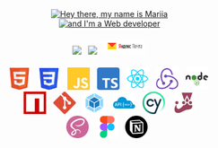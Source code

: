 <div style="margin: auto; width: 80%">
    <!-- Заголовок -->
    <p align="center" style="margin: 0">
        <a href="https://git.io/typing-svg">
            <img
                src="https://readme-typing-svg.herokuapp.com?font=Fira+Code&weight=600&size=30&pause=1000&color=24E8F7&width=560&lines=Hey+there+👋,+my+name+is+Mariia" alt="Hey there, my name is Mariia"
            />
        </a>
    </p>
    <p align="center" style="margin: 0">
        <a href="https://git.io/typing-svg">
            <img
                src="https://readme-typing-svg.herokuapp.com?font=Fira+Code&weight=600&size=30&pause=1000&color=24E8F7&width=435&lines=and+I'm+a+Web+developer" alt="and I'm a Web developer" 
            />
        </a>
    </p>
    <!-- Контакты -->
    <p align="center" style="margin: 20px">
        <a href="https://t.me/Mary_Safronova" target="blank" 
            style="color: white; margin: 0">
                <img src="https://img.shields.io/badge/Telegram-2CA5E0?style=for-the-badge&logo=telegram&logoColor=white">
        </a>&nbsp;
        <a href="https://www.linkedin.com/in/mariia-safronova-1bb3a9288/" target="blank" 
            style="color: white; margin: 0">
                <img src="https://img.shields.io/badge/linkedin-%230077B5.svg?style=for-the-badge&logo=linkedin&logoColor=white">
        </a>&nbsp;
        <a href="mailto:mary.an.safronova@yandex.ru" target="blank" 
            style="color: white; margin: 0">
                <img src="./images/yandex-mail.jpeg" style="width: 77px">
        </a>
    </p>
    <!-- Стек -->
    <!-- <div style="display: flex; justify-content: center"> -->
    <p align="center" style="margin: 20px">
        <img src="./images/html5.png" style="width: 40px; margin-right: 5px" title="HTML5" alt="HTML5">&nbsp;
        <img src="./images/css.png" style="width: 40px; margin-right: 5px" title="CSS" alt="CSS">&nbsp;
        <img src="./images/js.png" style="width: 40px; margin-right: 5px" title="JavaScript" alt="JavaScript">&nbsp;
        <img src="./images/typeScript.png" style="width: 40px; margin-right: 5px" title="TypeScript" alt="TypeScript">&nbsp;
        <img src="./images/react.png" style="width: 40px; margin-right: 5px" title="React" alt="React">&nbsp;
        <img src="./images/redux.png" style="width: 40px; margin-right: 5px" title="Redux" alt="Redux">&nbsp;
        <img src="./images/node_js.png" style="width: 40px; margin-right: 5px" title="Node.js" alt="Node.js">&nbsp;
        <img src="./images/npm.png" style="width: 40px; margin-right: 5px" title="npm" alt="npm">&nbsp;
        <img src="./images/git.png" style="width: 40px; margin-right: 5px" title="Git" alt="Git">&nbsp;
        <img src="./images/webPack.png" style="width: 40px; margin-right: 5px" title="Webpack" alt="Webpack">&nbsp;
        <img src="./images/restAPI.png" style="width: 40px; margin-right: 5px" title="REST API" alt="REST API">&nbsp;
        <img src="./images/cypress.png" style="width: 40px; margin-right: 5px" title="Cypress" alt="Cypress">&nbsp;
        <img src="./images/jest.png" style="width: 40px; margin-right: 5px" title="Jest" alt="Jest">&nbsp;
        <img src="./images/sass.png" style="width: 40px; margin-right: 5px" title="Sass" alt="Sass">&nbsp;
        <img src="./images/figma.png" style="width: 40px; margin-right: 5px" title="Figma" alt="Figma">&nbsp;
        <img src="./images/notion.png" style="width: 40px; margin-right: 5px" title="Notion" alt="Notion">&nbsp;
    </p>
    <!-- </div> -->
</div>